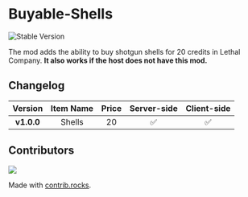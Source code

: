 # Buyable-Shells

![Stable Version](https://img.shields.io/badge/version-v1.0.0-brightgreen)

The mod adds the ability to buy shotgun shells for 20 credits in Lethal Company. **It also works if the host does not have this mod.**

## Changelog

|  Version   | Item Name | Price | Server-side | Client-side |
|:----------:|:---------:| :---: | :---: | :---: |
| **v1.0.0** |  Shells   | 20 | ✅ | ✅ |


## Contributors
<a href="https://github.com/8V-e-n-o-m8/Buyable-Shells/graphs/contributors">
  <img src="https://contrib.rocks/image?repo=8V-e-n-o-m8/Buyable-Shells" />
</a>

Made with [contrib.rocks](https://contrib.rocks).